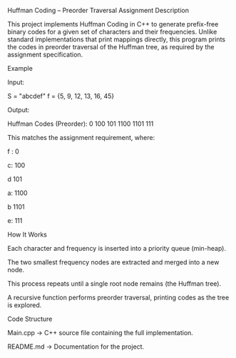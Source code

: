 Huffman Coding – Preorder Traversal
 Assignment Description

This project implements Huffman Coding in C++ to generate prefix-free binary codes for a given set of characters and their frequencies. Unlike standard implementations that print mappings directly, this program prints the codes in preorder traversal of the Huffman tree, as required by the assignment specification.

Example

Input:

S = "abcdef"
f = {5, 9, 12, 13, 16, 45}


Output:

Huffman Codes (Preorder):
0 100 101 1100 1101 111


This matches the assignment requirement, where:

f : 0

c: 100

d  101

a: 1100

b  1101

e: 111

 How It Works

Each character and frequency is inserted into a priority queue (min-heap).

The two smallest frequency nodes are extracted and merged into a new node.

This process repeats until a single root node remains (the Huffman tree).

A recursive function performs preorder traversal, printing codes as the tree is explored.

 Code Structure

Main.cpp → C++ source file containing the full implementation.

README.md → Documentation for the project.
